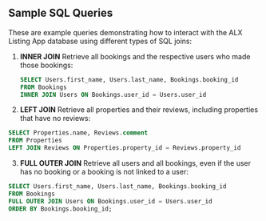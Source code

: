 ## Sample SQL Queries

These are example queries demonstrating how to interact with the ALX Listing App database using different types of SQL joins:

1. **INNER JOIN**
   Retrieve all bookings and the respective users who made those bookings:
   ```sql
   SELECT Users.first_name, Users.last_name, Bookings.booking_id
   FROM Bookings
   INNER JOIN Users ON Bookings.user_id = Users.user_id
   ```

2. **LEFT JOIN**
Retrieve all properties and their reviews, including properties that have no reviews:
```sql
SELECT Properties.name, Reviews.comment
FROM Properties
LEFT JOIN Reviews ON Properties.property_id = Reviews.property_id
```

3. **FULL OUTER JOIN**
Retrieve all users and all bookings, even if the user has no booking or a booking is not linked to a user:
```sql
SELECT Users.first_name, Users.last_name, Bookings.booking_id
FROM Bookings
FULL OUTER JOIN Users ON Bookings.user_id = Users.user_id
ORDER BY Bookings.booking_id;
```
